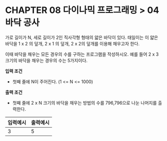 # CHAPTER 08 다이나믹 프로그래밍 > 04 바닥 공사 

가로 길이가 N, 세로 길이가 2인 직사각형 형태의 얇은 바닥이 있다. 태일이는 이 얇은 바닥을 1 x 2 의 덮개, 2 x 1 의 덮개, 2 x 2의 덮개를 이용해 채우고자 한다. 

이때 바닥을 채우는 모든 경우의 수를 구하는 프로그램을 작성하시오. 예를 들어 2 x 3 크기의 바닥을 채우는 경우의 수는 5가지이다. 

**입력 조건**
- 첫째 줄에 N이 주어진다. (1 <= N <= 1000)

**출력 조건**
- 첫째 줄에 2 x N 크기의 바닥을 채우는 방법의 수를 796,796으로 나눈 나머지를 출력한다. 

|입력예시|출력예시|
|---|---|
|3|5|